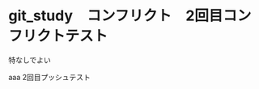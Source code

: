 # git_study　コンフリクト　2回目コンフリクトテスト
特なしでよい

aaa
2回目プッシュテスト
<?php
//テスト
$git_test = 'リードミーテスト' ;
echo $git_test ;
?>
